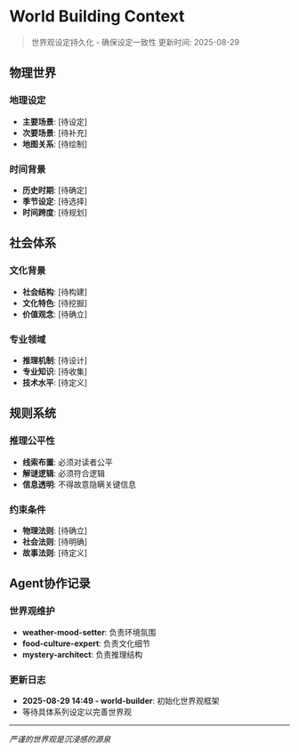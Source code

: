 # World Building Context

> 世界观设定持久化 - 确保设定一致性
> 更新时间: 2025-08-29

## 物理世界

### 地理设定
- **主要场景**: [待设定]
- **次要场景**: [待补充]
- **地图关系**: [待绘制]

### 时间背景
- **历史时期**: [待确定]
- **季节设定**: [待选择]
- **时间跨度**: [待规划]

## 社会体系

### 文化背景
- **社会结构**: [待构建]
- **文化特色**: [待挖掘]
- **价值观念**: [待确立]

### 专业领域
- **推理机制**: [待设计]
- **专业知识**: [待收集]
- **技术水平**: [待定义]

## 规则系统

### 推理公平性
- **线索布置**: 必须对读者公平
- **解谜逻辑**: 必须符合逻辑
- **信息透明**: 不得故意隐瞒关键信息

### 约束条件
- **物理法则**: [待确立]
- **社会法则**: [待明确]
- **故事法则**: [待定义]

## Agent协作记录

### 世界观维护
- **weather-mood-setter**: 负责环境氛围
- **food-culture-expert**: 负责文化细节
- **mystery-architect**: 负责推理结构

### 更新日志
- **2025-08-29 14:49 - world-builder**: 初始化世界观框架
- 等待具体系列设定以完善世界观

---
*严谨的世界观是沉浸感的源泉*